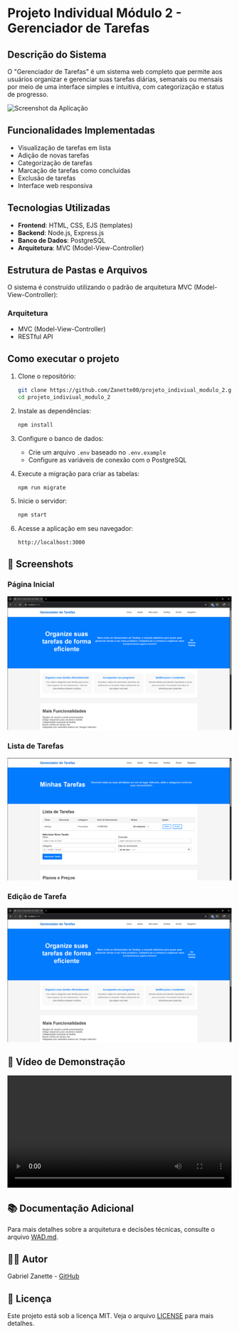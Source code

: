 # Projeto Individual Módulo 2 - Gerenciador de Tarefas

## Descrição do Sistema

O "Gerenciador de Tarefas" é um sistema web completo que permite aos usuários organizar e gerenciar suas tarefas diárias, semanais ou mensais por meio de uma interface simples e intuitiva, com categorização e status de progresso.

![Screenshot da Aplicação](docs/assets/screenshot.png)

## Funcionalidades Implementadas

- Visualização de tarefas em lista
- Adição de novas tarefas
- Categorização de tarefas
- Marcação de tarefas como concluídas
- Exclusão de tarefas
- Interface web responsiva

## Tecnologias Utilizadas

- **Frontend**: HTML, CSS, EJS (templates)
- **Backend**: Node.js, Express.js
- **Banco de Dados**: PostgreSQL
- **Arquitetura**: MVC (Model-View-Controller)

## Estrutura de Pastas e Arquivos

O sistema é construído utilizando o padrão de arquitetura MVC (Model-View-Controller):

### Arquitetura
- MVC (Model-View-Controller)
- RESTful API

## Como executar o projeto

1. Clone o repositório:
   ```bash
   git clone https://github.com/Zanette00/projeto_indiviual_modulo_2.git
   cd projeto_indiviual_modulo_2
   ```

2. Instale as dependências:
   ```bash
   npm install
   ```

3. Configure o banco de dados:
   - Crie um arquivo `.env` baseado no `.env.example`
   - Configure as variáveis de conexão com o PostgreSQL

4. Execute a migração para criar as tabelas:
   ```
   npm run migrate
   ```

5. Inicie o servidor:
   ```bash
   npm start
   ```

6. Acesse a aplicação em seu navegador:
   ```
   http://localhost:3000
   ```

## 📸 Screenshots

### Página Inicial
![Página Inicial](docs/assets/home.png)

### Lista de Tarefas
![Lista de Tarefas](docs/assets/tarefas.png)

### Edição de Tarefa
![Edição de Tarefa](docs/assets/editar_tarefas.png)

## 🎥 Vídeo de Demonstração

<video src="./docs/assets/video_entrega_final.mp4" width="100%" controls></video>

## 📚 Documentação Adicional

Para mais detalhes sobre a arquitetura e decisões técnicas, consulte o arquivo [WAD.md](docs/WAD.md).

## 👨‍💻 Autor

Gabriel Zanette - [GitHub](https://github.com/Zanette00)

## 📝 Licença

Este projeto está sob a licença MIT. Veja o arquivo [LICENSE](LICENSE) para mais detalhes.
